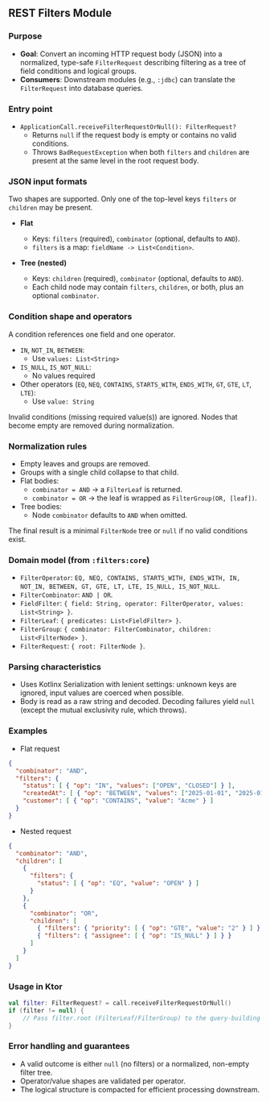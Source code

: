 ## REST Filters Module

### Purpose

- **Goal**: Convert an incoming HTTP request body (JSON) into a normalized, type-safe `FilterRequest` describing
  filtering as a tree of field conditions and logical groups.
- **Consumers**: Downstream modules (e.g., `:jdbc`) can translate the `FilterRequest` into database queries.

### Entry point

- `ApplicationCall.receiveFilterRequestOrNull(): FilterRequest?`
    - Returns `null` if the request body is empty or contains no valid conditions.
    - Throws `BadRequestException` when both `filters` and `children` are present at the same level in the root request
      body.

### JSON input formats

Two shapes are supported. Only one of the top-level keys `filters` or `children` may be present.

- **Flat**
    - Keys: `filters` (required), `combinator` (optional, defaults to `AND`).
    - `filters` is a map: `fieldName -> List<Condition>`.

- **Tree (nested)**
    - Keys: `children` (required), `combinator` (optional, defaults to `AND`).
    - Each child node may contain `filters`, `children`, or both, plus an optional `combinator`.

### Condition shape and operators

A condition references one field and one operator.

- `IN`, `NOT_IN`, `BETWEEN`:
    - Use `values: List<String>`
- `IS_NULL`, `IS_NOT_NULL`:
    - No values required
- Other operators (`EQ`, `NEQ`, `CONTAINS`, `STARTS_WITH`, `ENDS_WITH`, `GT`, `GTE`, `LT`, `LTE`):
    - Use `value: String`

Invalid conditions (missing required value(s)) are ignored. Nodes that become empty are removed during normalization.

### Normalization rules

- Empty leaves and groups are removed.
- Groups with a single child collapse to that child.
- Flat bodies:
    - `combinator = AND` → a `FilterLeaf` is returned.
    - `combinator = OR` → the leaf is wrapped as `FilterGroup(OR, [leaf])`.
- Tree bodies:
    - Node `combinator` defaults to `AND` when omitted.

The final result is a minimal `FilterNode` tree or `null` if no valid conditions exist.

### Domain model (from `:filters:core`)

- `FilterOperator`:
  `EQ, NEQ, CONTAINS, STARTS_WITH, ENDS_WITH, IN, NOT_IN, BETWEEN, GT, GTE, LT, LTE, IS_NULL, IS_NOT_NULL`.
- `FilterCombinator`: `AND | OR`.
- `FieldFilter`: `{ field: String, operator: FilterOperator, values: List<String> }`.
- `FilterLeaf`: `{ predicates: List<FieldFilter> }`.
- `FilterGroup`: `{ combinator: FilterCombinator, children: List<FilterNode> }`.
- `FilterRequest`: `{ root: FilterNode }`.

### Parsing characteristics

- Uses Kotlinx Serialization with lenient settings: unknown keys are ignored, input values are coerced when possible.
- Body is read as a raw string and decoded. Decoding failures yield `null` (except the mutual exclusivity rule, which
  throws).

### Examples

- Flat request

```json
{
  "combinator": "AND",
  "filters": {
    "status": [ { "op": "IN", "values": ["OPEN", "CLOSED"] } ],
    "createdAt": [ { "op": "BETWEEN", "values": ["2025-01-01", "2025-01-31"] } ],
    "customer": [ { "op": "CONTAINS", "value": "Acme" } ]
  }
}
```

- Nested request

```json
{
  "combinator": "AND",
  "children": [
    {
      "filters": {
        "status": [ { "op": "EQ", "value": "OPEN" } ]
      }
    },
    {
      "combinator": "OR",
      "children": [
        { "filters": { "priority": [ { "op": "GTE", "value": "2" } ] } },
        { "filters": { "assignee": [ { "op": "IS_NULL" } ] } }
      ]
    }
  ]
}
```

### Usage in Ktor

```kotlin
val filter: FilterRequest? = call.receiveFilterRequestOrNull()
if (filter != null) {
    // Pass filter.root (FilterLeaf/FilterGroup) to the query-building layer
}
```

### Error handling and guarantees

- A valid outcome is either `null` (no filters) or a normalized, non-empty filter tree.
- Operator/value shapes are validated per operator.
- The logical structure is compacted for efficient processing downstream.
